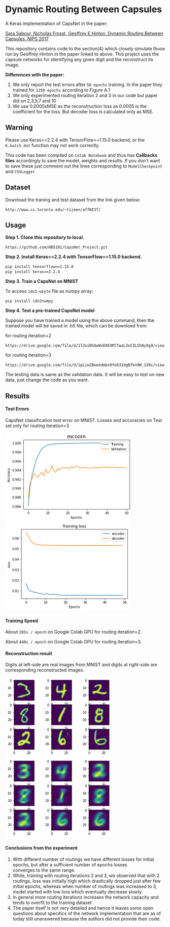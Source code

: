 # Dynamic Routing Between Capsules
A Keras implementation of CapsNet in the paper:

[Sara Sabour, Nicholas Frosst, Geoffrey E Hinton. Dynamic Routing Between Capsules. NIPS 2017](https://arxiv.org/abs/1710.09829) 

This repository contains code to the section(4) which closely simulate those run by Geoffrey Hinton in the paper linked to above.
This project uses the capsule networks for identifying any given digit and the reconstruct its image.


**Differences with the paper:**   
1. We only report the test errors after `50 epochs` training. In the paper they trained for `1250 epochs` according to Figure A.1
2. We only experimented routing iteration 2 and 3 in our code but paper did on 2,3,5,7 and 10
3.  We use 0.0005xMSE as the reconstruction loss as 0.0005 is the coefficient for the loss. But decoder loss is calculated only as MSE.

## Warning

Please use Keras==2.2.4 with TensorFlow==1.15.0 backend, or the `K.batch_dot` function may not work correctly.

This code has been compiled on `Colab Notebook` and thus has **Callbacks files** accordingly to save the model, weights and results. If you don't want to save these just comment out the lines corresponding to `ModelCheckpoint` and `CSVLogger`

## Dataset

Download the traning and test dataset from the link given below:

```
http://www.cs.toronto.edu/~tijmen/affNIST/
```

## Usage

**Step 1. Clone this repository to local.**
```
https://github.com/HB5101/CapsNet_Project.git
```
**Step 2.
Install Keras==2.2.4 with TensorFlow==1.15.0 backend.**
```
pip install tensorflow==1.15.0
pip install keras==2.2.4
```

**Step 3.
Train a CapsNet on MNIST**  

To access `idx3-ubyte` file as numpy array:
```
pip install idx2numpy
```

**Step 4. Test a pre-trained CapsNet model**

Suppose you have trained a model using the above command, then the trained model will be
saved in .h5 file, which can be downloed from:

for routing iteration=2
```
https://drive.google.com/file/d/1l2oiNhAeWxEKE4MlTwaL3oC3LShNy9g9/view
```
for routing iteration=3
```
https://drive.google.com/file/d/1pLiw2Boeedmbx9fe631dgBfkn9W_128c/view
```
The testing data is same as the validation data. It will be easy to test on new data, just change the code as you want.


## Results

#### Test Errors   

CapsNet classification test error on MNIST.
Losses and accuracies on Test set only for routing iteration=3

![](cap-master/training.png)
![](cap-master/loss.png)


#### Training Speed

About `285s / epoch` on Google Colab GPU for routing iteration=2.

About `448s / epoch` on Google Colab GPU for routing iteration=3.


#### Reconstruction result

Digits at left-side are real images from MNIST and digits at right-side are corresponding reconstructed images.

![](cap-master/original.png)
![](cap-master/reconstructed.png)

#### Conclusions from the experiment

1. With different number of routings we have different losses for initial epochs, but after a sufficient number of epochs losses         
converges to the same range.
2. While, training with routing iterations 2 and 3, we observed that with 2 routings, loss was initially high which drastically dropped just after few initial epochs, whereas when number of routings was increased to 3, model started with low loss which eventually decrease slowly. 
3. In general more routing iterations increases the network capacity and tends to overfit to the training dataset 
4. The paper itself is not very detailed and hence it leaves some open questions about specifics of the network implementation that are as of today still unanswered because the authors did not provide their code.

